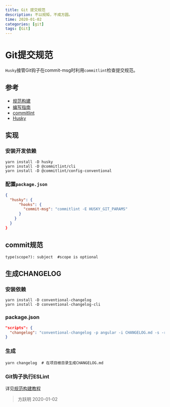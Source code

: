 ```yaml
---
title: Git 提交规范
description: 不以规矩，不成方圆。
time: 2020-01-02
categories: [git]
tags: [Git]
---
```


# Git提交规范

`Husky`接管Git钩子在commit-msg时利用`commitlint`检查提交规范。

## 参考

- [规范构建](https://juejin.im/post/5d1f1e595188254b732b60a3)
- [编写指南](https://www.ruanyifeng.com/blog/2016/01/commit_message_change_log.html)
- [commitlint](https://github.com/conventional-changelog/commitlint)
- [Husky](https://github.com/typicode/husky)

## 实现

### 安装开发依赖

```shell
yarn install -D husky
yarn install -D @commitlint/cli
yarn install -D @commitlint/config-conventional
```

### 配置`package.json`

```json
{
  "husky": {
      "hooks": {
        "commit-msg": "commitlint -E HUSKY_GIT_PARAMS"
      }
    }
  }
}
```

## commit规范

```shell
type(scope?): subject  #scope is optional
```

## 生成CHANGELOG

### 安装依赖

```shell
yarn install -D conventional-changelog
yarn install -D conventional-changelog-cli
```

### package.json

```json
"scripts": {
  "changelog": "conventional-changelog -p angular -i CHANGELOG.md -s -r 0"
}
```

### 生成

```shell
yarn changelog  # 在项目根目录生成CHANGELOG.md
```

### Git钩子执行ESLint

详见[规范构建教程](https://juejin.im/post/5d1f1e595188254b732b60a3)

> 方跃明
> 2020-01-02
